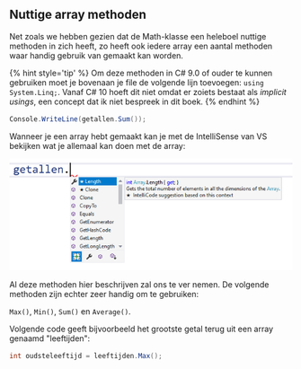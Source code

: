 ## Nuttige array methoden

Net zoals we hebben gezien dat de Math-klasse een heleboel nuttige methoden in zich heeft, zo heeft ook iedere array een aantal methoden waar handig gebruik van gemaakt kan worden.

{% hint style='tip' %}
Om deze methoden in C# 9.0 of ouder te kunnen gebruiken moet je bovenaan je file de volgende lijn toevoegen: ``using System.Linq;``. Vanaf C# 10 hoeft dit niet omdat er zoiets bestaat als *implicit usings*, een concept dat ik niet bespreek in dit boek.
{% endhint %}



```csharp
Console.WriteLine(getallen.Sum());
```


Wanneer je een array hebt gemaakt kan je met de IntelliSense van VS bekijken wat je allemaal kan doen met de array:

![Merk de handige 'filters' onderaan zodat je bijvoorbeeld enkel de methoden kunt tonen in het lijstje.](../assets/5_arrays/arrays2.png)


Al deze methoden hier beschrijven zal ons te ver nemen. De volgende methoden zijn echter zeer handig om te gebruiken:

``Max()``, ``Min()``, ``Sum()`` en ``Average()``.

Volgende code geeft bijvoorbeeld het grootste getal terug uit een array genaamd "leeftijden":


```csharp
int oudsteleeftijd = leeftijden.Max();
```
